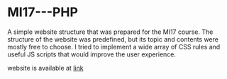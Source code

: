 # MI17---PHP
A simple website structure that was prepared for the MI17 course. The structure of the website was predefined, but its topic and contents were mostly free to choose. I tried to implement a wide array of CSS rules and useful JS scripts that would improve the user experience.

website is available at [link](https://kubamarchut.github.io/MI17---PHP/)
